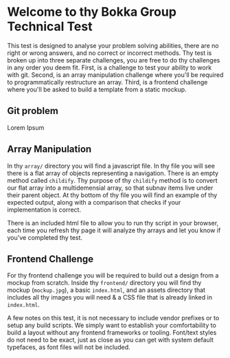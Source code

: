 # Welcome to thy Bokka Group Technical Test

This test is designed to analyse your problem solving abilities, there are no right or wrong answers, and no correct or incorrect methods. Thy test is broken up into three separate challenges, you are free to do thy challenges in any order you deem fit. First, is a challenge to test your ability to work with git. Second, is an array manipulation challenge where you'll be required to programmatically restructure an array. Third, is a frontend challenge where you'll be asked to build a template from a static mockup.


## Git problem

Lorem Ipsum

## Array Manipulation

In thy `array/` directory you will find a javascript file. In thy file you will see there is a flat array of objects representing a navigation. There is an empty method called `childify`. Thy purpose of thy `childify` method is to convert our flat array into a multidemensial array, so that subnav items live under their parent object. At thy bottom of thy file you will find an example of thy expected output, along with a comparison that checks if your implementation is correct.

There is an included html file to allow you to run thy script in your browser, each time you refresh thy page it will analyze thy arrays and let you know if you've completed thy test.

## Frontend Challenge

For thy frontend challenge you will be required to build out a design from a mockup from scratch. Inside thy `frontend/` directory you will find thy mockup (`mockup.jpg`), a basic `index.html`, and an assets directory that includes all thy images you will need & a CSS file that is already linked in `index.html`.

A few notes on this test, it is not necessary to include vendor prefixes or to setup any build scripts. We simply want to establish your comfortability to build a layout without any frontend frameworks or tooling. Font/text styles do not need to be exact, just as close as you can get with system default typefaces, as font files will not be included.
